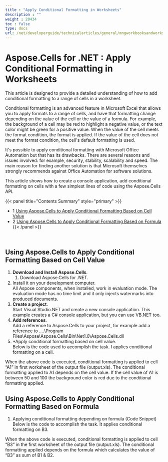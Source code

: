 ```yaml
---
title : "Apply Conditional Formatting in Worksheets" 
description : "" 
weight : 20434 
toc : false
type: docs
url: /net/developerguide/technicalarticles/general/mngworkbooksandworksheets/apply+conditional+formatting+in+worksheets/
---
```


# Aspose.Cells for .NET : Apply Conditional Formatting in Worksheets


This article is designed to provide a detailed understanding of how to add conditional formatting to a range of cells in a worksheet.

Conditional formatting is an advanced feature in Microsoft Excel that allows you to apply formats to a range of cells, and have that formatting change depending on the value of the cell or the value of a formula. For example, the background of a cell may be red to highlight a negative value, or the text color might be green for a positive value. When the value of the cell meets the format condition, the format is applied. If the value of the cell does not meet the format condition, the cell's default formatting is used.

It's possible to apply conditional formatting with Microsoft Office Automation but that has its drawbacks. There are several reasons and issues involved: for example, security, stability, scalability and speed. The main reason for finding another solution is that Microsoft themselves strongly recommends against Office Automation for software solutions.

This article shows how to create a console application, add conditional formatting on cells with a few simplest lines of code using the Aspose.Cells API.

{{< panel title="Contents Summary" style="primary" >}}
*   1 [Using Aspose.Cells to Apply Conditional Formatting Based on Cell Value](#using-aspose.cells-to-apply-conditional-formatting-based-on-cell-value)
*   2 [Using Aspose.Cells to Apply Conditional Formatting Based on Formula](#using-aspose.cells-to-apply-conditional-formatting-based-on-formula)
{{< /panel >}}
 

 

## Using Aspose.Cells to Apply Conditional Formatting Based on Cell Value

1.  **Download and Install Aspose.Cells**.
    1.  Download Aspose.Cells for .NET.
2.  Install it on your development computer.  
    All Aspose components, when installed, work in evaluation mode. The evaluation mode has no time limit and it only injects watermarks into produced documents.
3.  **Create a project**.  
    Start Visual Studio.NET and create a new console application. This example creates a C# console application, but you can use VB.NET too.
4.  **Add references**.  
    Add a reference to Aspose.Cells to your project, for example add a reference to ….\\Program Files\\Aspose\\Aspose.Cells\\Bin\\Net1.0\\Aspose.Cells.dll
5.  \*Apply conditional formatting based on cell value.  
    Below is the code used to accomplish the task. I applies conditional formatting on a cell.

When the above code is executed, conditional formatting is applied to cell “A1” in first worksheet of the output file (output.xls). The conditional formatting applied to A1 depends on the cell value. If the cell value of A1 is between 50 and 100 the background color is red due to the conditional formatting applied.

## Using Aspose.Cells to Apply Conditional Formatting Based on Formula

1.  Applying conditional formatting depending on formula (Code Snippet)  
    Below is the code to accomplish the task. It applies conditional formatting on B3.

  
When the above code is executed, conditional formatting is applied to cell “B3” in the first worksheet of the output file (output.xls). The conditional formatting applied depends on the formula which calculates the value of “B3” as sum of B1 & B2.

